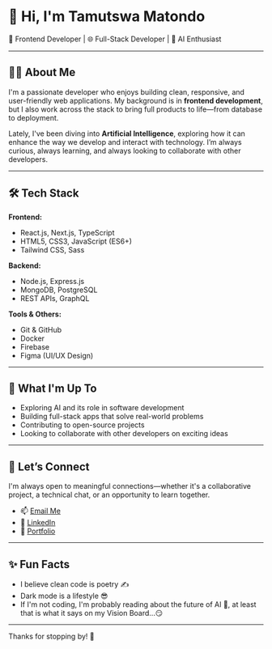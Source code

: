 # 👋 Hi, I'm Tamutswa Matondo

🚀 Frontend Developer | 🌐 Full-Stack Developer | 🤖 AI Enthusiast

---

## 👨‍💻 About Me

I'm a passionate developer who enjoys building clean, responsive, and user-friendly web applications. My background is in **frontend development**, but I also work across the stack to bring full products to life—from database to deployment.

Lately, I've been diving into **Artificial Intelligence**, exploring how it can enhance the way we develop and interact with technology. I’m always curious, always learning, and always looking to collaborate with other developers.

---

## 🛠 Tech Stack

**Frontend:**
- React.js, Next.js, TypeScript
- HTML5, CSS3, JavaScript (ES6+)
- Tailwind CSS, Sass

**Backend:**
- Node.js, Express.js
- MongoDB, PostgreSQL
- REST APIs, GraphQL

**Tools & Others:**
- Git & GitHub
- Docker
- Firebase
- Figma (UI/UX Design)

---

## 🔭 What I'm Up To

- Exploring AI and its role in software development
- Building full-stack apps that solve real-world problems
- Contributing to open-source projects
- Looking to collaborate with other developers on exciting ideas

---

## 🤝 Let’s Connect

I'm always open to meaningful connections—whether it's a collaborative project, a technical chat, or an opportunity to learn together.

- 📫 [Email Me](mailto:tamutswa.matondo04@gmail.com)
- 💼 [LinkedIn](https://www.linkedin.com/in/tamutswa-matondo)
- 🧠 [Portfolio](https://tamutswamatondo.dev)

---

## ✨ Fun Facts

- I believe clean code is poetry ✍️
- Dark mode is a lifestyle 😎
- If I'm not coding, I'm probably reading about the future of AI 🚀, at least that is what it says on my Vision Board...😏

---

Thanks for stopping by! 🌟
